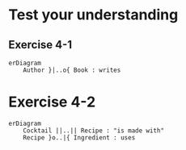 # Test your understanding

## Exercise 4-1

```mermaid
erDiagram
    Author }|..o{ Book : writes
```


# Exercise 4-2

```mermaid
erDiagram
    Cocktail ||..|| Recipe : "is made with"
    Recipe }o..|{ Ingredient : uses 
```
